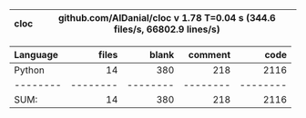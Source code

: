 cloc|github.com/AlDanial/cloc v 1.78  T=0.04 s (344.6 files/s, 66802.9 lines/s)
--- | ---

Language|files|blank|comment|code
:-------|-------:|-------:|-------:|-------:
Python|14|380|218|2116
--------|--------|--------|--------|--------
SUM:|14|380|218|2116
